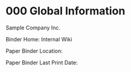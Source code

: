 # 000 Global Information

Sample Company Inc.

Binder Home: Internal Wiki

Paper Binder Location:

Paper Binder Last Print Date:
